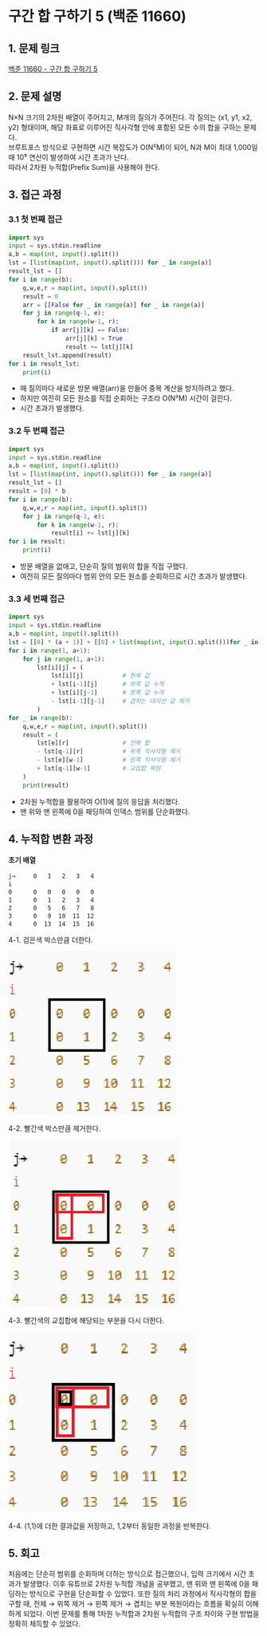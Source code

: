 # 구간 합 구하기 5 (백준 11660)

## 1. 문제 링크
[백준 11660 - 구간 합 구하기 5](https://www.acmicpc.net/problem/11660)

## 2. 문제 설명
N×N 크기의 2차원 배열이 주어지고, M개의 질의가 주어진다. 각 질의는 (x1, y1, x2, y2) 형태이며, 해당 좌표로 이루어진 직사각형 안에 포함된 모든 수의 합을 구하는 문제다.  
브루트포스 방식으로 구현하면 시간 복잡도가 O(N²M)이 되어, N과 M이 최대 1,000일 때 10⁹ 연산이 발생하여 시간 초과가 난다.  
따라서 2차원 누적합(Prefix Sum)을 사용해야 한다.

## 3. 접근 과정

### 3.1 첫 번째 접근
```python
import sys
input = sys.stdin.readline
a,b = map(int, input().split())
lst = [list(map(int, input().split())) for _ in range(a)]
result_lst = []
for i in range(b):
    q,w,e,r = map(int, input().split())
    result = 0
    arr = [[False for _ in range(a)] for _ in range(a)]
    for j in range(q-1, e):
        for k in range(w-1, r):
            if arr[j][k] == False:
                arr[j][k] = True
                result += lst[j][k]
    result_lst.append(result)
for i in result_lst:
    print(i)
```

- 매 질의마다 새로운 방문 배열(arr)을 만들어 중복 계산을 방지하려고 했다.
- 하지만 여전히 모든 원소를 직접 순회하는 구조라 O(N²M) 시간이 걸린다.
- 시간 초과가 발생했다.

### 3.2 두 번째 접근
```python
import sys
input = sys.stdin.readline
a,b = map(int, input().split())
lst = [list(map(int, input().split())) for _ in range(a)]
result_lst = []
result = [0] * b
for i in range(b):
    q,w,e,r = map(int, input().split())
    for j in range(q-1, e):
        for k in range(w-1, r):
            result[i] += lst[j][k]
for i in result:
    print(i)
```
- 방문 배열을 없애고, 단순히 질의 범위의 합을 직접 구했다.
- 여전히 모든 질의마다 범위 안의 모든 원소를 순회하므로 시간 초과가 발생했다.

### 3.3 세 번째 접근
```python
import sys
input = sys.stdin.readline
a,b = map(int, input().split())
lst = [[0] * (a + 1)] + [[0] + list(map(int, input().split()))for _ in range(a)]
for i in range(1, a+1):
    for j in range(1, a+1):
        lst[i][j] = (
            lst[i][j]           # 현재 값
            + lst[i-1][j]       # 위쪽 값 누적
            + lst[i][j-1]       # 왼쪽 값 누적
            - lst[i-1][j-1]     # 겹치는 대각선 값 제거
        )
for _ in range(b):
    q,w,e,r = map(int, input().split())
    result = (
        lst[e][r]               # 전체 합
        - lst[q-1][r]           # 위쪽 직사각형 제거
        - lst[e][w-1]           # 왼쪽 직사각형 제거
        + lst[q-1][w-1]         # 교집합 복원
    )
    print(result)
```
- 2차원 누적합을 활용하여 O(1)에 질의 응답을 처리했다.
- 맨 위와 맨 왼쪽에 0을 패딩하여 인덱스 범위를 단순화했다.

## 4. 누적합 변환 과정

**초기 배열**
```
j→     0   1   2   3   4
i
0      0   0   0   0   0
1      0   1   2   3   4
2      0   5   6   7   8
3      0   9  10  11  12
4      0  13  14  15  16
```

4-1. 검은색 박스만큼 더한다.

![alt text](images/image-1.png)

4-2. 빨간색 박스만큼 제거한다.

![alt text](images/image-2.png)

4-3. 빨간색의 교집합에 해당되는 부분을 다시 더한다.

![alt text](images/image-3.png)

4-4. (1,1)에 더한 결과값을 저장하고, 1,2부터 동일한 과정을 반복한다.

## 5. 회고
처음에는 단순히 범위를 순회하며 더하는 방식으로 접근했으나, 입력 크기에서 시간 초과가 발생했다. 이후 유튜브로 2차원 누적합 개념을 공부했고, 맨 위와 맨 왼쪽에 0을 패딩하는 방식으로 구현을 단순화할 수 있었다. 또한 질의 처리 과정에서 직사각형의 합을 구할 때, 전체 → 위쪽 제거 → 왼쪽 제거 → 겹치는 부분 복원이라는 흐름을 확실히 이해하게 되었다. 이번 문제를 통해 1차원 누적합과 2차원 누적합의 구조 차이와 구현 방법을 정확히 체득할 수 있었다.